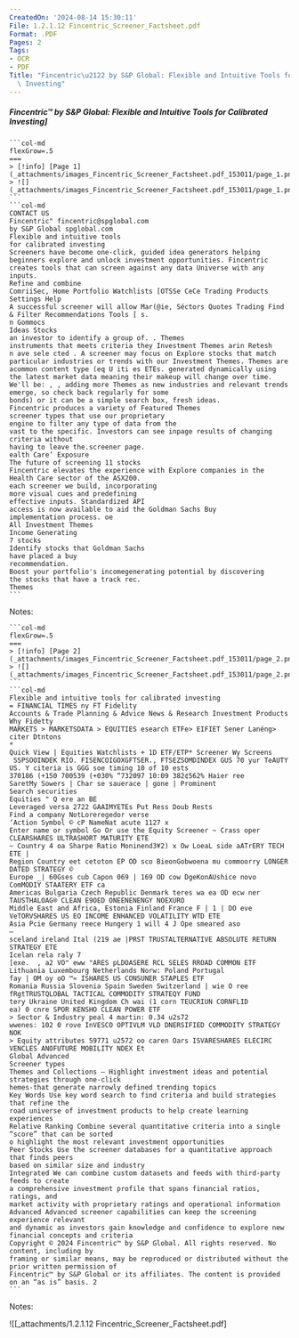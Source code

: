 ```yaml
---
CreatedOn: '2024-08-14 15:30:11'
File: 1.2.1.12 Fincentric_Screener_Factsheet.pdf
Format: .PDF
Pages: 2
Tags:
- OCR
- PDF
Title: "Fincentric\u2122 by S&P Global: Flexible and Intuitive Tools for Calibrated\
  \ Investing"
---
```


##### Fincentric™ by S&P Global: Flexible and Intuitive Tools for Calibrated Investing]

  
````col
```col-md
flexGrow=.5
===
> [!info] [Page 1](_attachments/images_Fincentric_Screener_Factsheet.pdf_153011/page_1.png)
> ![](_attachments/images_Fincentric_Screener_Factsheet.pdf_153011/page_1.png)
```  
```col-md
CONTACT US  
Fincentric" fincentric@spglobal.com  
by S&P Global spglobal.com  
Flexible and intuitive tools
for calibrated investing  
Screeners have become one-click, guided idea generators helping
beginners explore and unlock investment opportunities. Fincentric
creates tools that can screen against any data Universe with any inputs.  
Refine and combine  
ComriiSec, Home Portfolio Watchlists [OTSSe CeCe Trading Products Settings Help
A successful screener will allow Mar(@ie, Séctors Quotes Trading Find & Filter Recommendations Tools [ s.   
n Gommocs
Ideas Stocks
an investor to identify a group of. . Themes
instruments that meets criteria they Investment Themes arin Retesh
n ave sele cted . A screener may focus on Explore stocks that match particular industries or trends with our Investment Themes. Themes are
acommon content type (eq U iti es ETEs. generated dynamically using the latest market data meaning their makeup will change over time. We'll be: , , adding more Themes as new industries and relevant trends emerge, so check back regularly for some
bonds) or it can be a simple search box, fresh ideas.
Fincentric produces a variety of Featured Themes  
screener types that use our proprietary
engine to filter any type of data from the
vast to the specific. Investors can see inpage results of changing criteria without
having to leave the.screener page.  
ealth Care’ Exposure
The future of screening 11 stocks  
Fincentric elevates the experience with Explore companies in the Health Care sector of the ASX200.
each screener we build, incorporating
more visual cues and predefining
effective inputs. Standardized API
access is now available to aid the Goldman Sachs Buy
implementation process. oe  
All Investment Themes  
Income Generating
7 stocks
Identify stocks that Goldman Sachs  
have placed a buy
recommendation.  
Boost your portfolio's incomegenerating potential by discovering
the stocks that have a track rec.  
Themes  
```
````
Notes:    
````col
```col-md
flexGrow=.5
===
> [!info] [Page 2](_attachments/images_Fincentric_Screener_Factsheet.pdf_153011/page_2.png)
> ![](_attachments/images_Fincentric_Screener_Factsheet.pdf_153011/page_2.png)
```  
```col-md
Flexible and intuitive tools for calibrated investing  
= FINANCIAL TIMES ny FT Fidelity  
Accounts & Trade Planning & Advice News & Research Investment Products Why Fidetty
MARKETS > MARKETSDATA > EQUITIES esearch ETFe> EIFIET Sener Lanéng> citer Dtntons
*
Quick View | Equities Watchlists + 1D ETF/ETP* Screener Wy Screens
 SSPSOOINDEK RIO. FISENCOIGOXGFTSER., FTSEZSOMDINDEX GUS 70 yur TeAUTY US. Y citeria is GGG soe timing 10 of 10 ests
370186 (+150 700539 (+030% “732097 10:09 382¢562% Haier ree
SaretMy Sowers | Char se sauerace | gone | Prominent
Search securities
Equities " Q ere an BE
Leveraged versa 2722 GAAIMYETEs Put Ress Doub Rests
Find a company NotLoreregedor verse
‘Action Symbol © cP NameNat acute 1127 x
Enter name or symbol Go Or use the Equity Screener ~ Crass oper CLEARSHARES ULTRASHORT MATURITY ETE
~ Country 4 oa Sharpe Ratio Moninend3¥2) x Ow LoeaL side aATrERY TECH ETE |
Region Country eet cetoton EP OD sco BieonGobwoena mu commoorry LONGER DATED STRATEGY ©
Europe _| 60Gses cub Capon 069 | 169 OD cow DgeKonAUshice novo ComMODIY STAATERY ETF ca
Americas Bulgaria Czech Republic Denmark teres wa ea OD ecw ner TAUSTHALOAG® CLEAN E9OED ONEENENENGY NOEXURO
Middle East and Africa, Estonia Finland France F | 1 | DO eve VeTORVSHARES US EO INCOME ENHANCED VOLATILITY WTD ETE
Asia Pcie Germany reece Hungery 1 will 4 J Ope smeared aso
—
sceland ireland Ital (219 ae |PRST TRUSTALTERNATIVE ABSOLUTE RETURN STRATEGY ETE
Icelan rela raly 7
[exe.  , a2 VO" eww "ARES pLDOASERE RCL SELES RROAD COMMON ETF
Lithuania Luxembourg Netherlands Norw: Poland Portugal
fay | OM oy oO ™« ISHARES US CONSUNER STAPLES ETF
Romania Russia Slovenia Spain Sweden Switzerland | wie O ree fRgtTRUSTQLOBAL TACTICAL COMMODITY STRATEQY FUND
tery Ukraine United Kingdom Ch wai (1 corn TEUCRIUN CORNFLID
ea) 0 cnre SPOR KENSHO CLEAN POWER ETF
> Sector & Industry peal 4 martin: 0.34 u2s72
wwenes: 102 0 rove InVESCO OPTIVLM VLD DNERSIFIED COMMODITY STRATEGY NOK
> Equity attributes 59771 u2572 oo caren Oars ISVARESHARES ELECIRC VENCLES ANOFUTURE MOBILITY NDEX Et  
Global Advanced  
Screener types  
Themes and Collections — Highlight investment ideas and potential strategies through one-click
hemes-that generate narrowly defined trending topics  
Key Words Use key word search to find criteria and build strategies that refine the
road universe of investment products to help create learning experiences  
Relative Ranking Combine several quantitative criteria into a single “score” that can be sorted
o highlight the most relevant investment opportunities  
Peer Stocks Use the screener databases for a quantitative approach that finds peers
based on similar size and industry  
Integrated We can combine custom datasets and feeds with third-party feeds to create
a comprehensive investment profile that spans financial ratios, ratings, and
market activity with proprietary ratings and operational information  
Advanced Advanced screener capabilities can keep the screening experience relevant
and dynamic as investors gain knowledge and confidence to explore new
financial concepts and criteria  
Copyright © 2024 Fincentric™ by S&P Global. All rights reserved. No content, including by
framing or similar means, may be reproduced or distributed without the prior written permission of
Fincentric™ by S&P Global or its affiliates. The content is provided on an “as is” basis. 2  
```
````
Notes:  


![[_attachments/1.2.1.12 Fincentric_Screener_Factsheet.pdf]